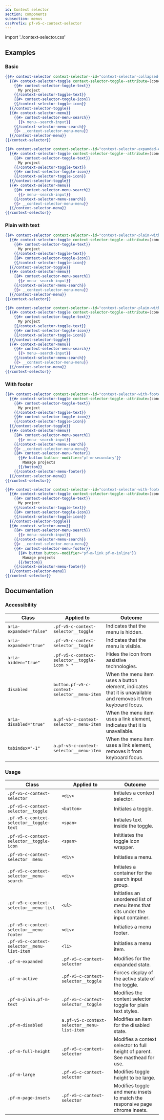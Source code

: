 ```yaml
---
id: Context selector
section: components
subsection: menus
cssPrefix: pf-v5-c-context-selector
---
```

import './context-selector.css'

## Examples
### Basic
```hbs
{{#> context-selector context-selector--id="context-selector-collapsed-example" context-selector--label-text="Selected project"}}
  {{#> context-selector-toggle context-selector-toggle--attribute=(concat 'id="' context-selector--id '-toggle"' 'aria-labelledby="' context-selector--id '-label ' context-selector--id '-toggle"')}}
    {{#> context-selector-toggle-text}}
      My project
    {{/context-selector-toggle-text}}
    {{#> context-selector-toggle-icon}}
    {{/context-selector-toggle-icon}}
  {{/context-selector-toggle}}
  {{#> context-selector-menu}}
    {{#> context-selector-menu-search}}
      {{> menu--search-input}}
    {{/context-selector-menu-search}}
    {{> __context-selector-menu-menu}}
  {{/context-selector-menu}}
{{/context-selector}}

{{#> context-selector context-selector--id="context-selector-expanded-example" context-selector--label-text="Selected Project" context-selector--IsExpanded="true"}}
  {{#> context-selector-toggle context-selector-toggle--attribute=(concat 'id="' context-selector--id '-toggle"' 'aria-labelledby="' context-selector--id '-label ' context-selector--id '-toggle"')}}
    {{#> context-selector-toggle-text}}
      My project
    {{/context-selector-toggle-text}}
    {{#> context-selector-toggle-icon}}
    {{/context-selector-toggle-icon}}
  {{/context-selector-toggle}}
  {{#> context-selector-menu}}
    {{#> context-selector-menu-search}}
      {{> menu--search-input}}
    {{/context-selector-menu-search}}
    {{> __context-selector-menu-menu}}
  {{/context-selector-menu}}
{{/context-selector}}
```

### Plain with text
```hbs
{{#> context-selector context-selector--id="context-selector-plain-with-text-collapsed-example" context-selector--label-text="Selected project" context-selector-toggle--IsPlain="true" context-selector-toggle--IsText="true"}}
  {{#> context-selector-toggle context-selector-toggle--attribute=(concat 'id="' context-selector--id '-toggle"' 'aria-labelledby="' context-selector--id '-label ' context-selector--id '-toggle"')}}
    {{#> context-selector-toggle-text}}
      My project
    {{/context-selector-toggle-text}}
    {{#> context-selector-toggle-icon}}
    {{/context-selector-toggle-icon}}
  {{/context-selector-toggle}}
  {{#> context-selector-menu}}
    {{#> context-selector-menu-search}}
      {{> menu--search-input}}
    {{/context-selector-menu-search}}
    {{> __context-selector-menu-menu}}
  {{/context-selector-menu}}
{{/context-selector}}

{{#> context-selector context-selector--id="context-selector-plain-with-text-expanded-example" context-selector--label-text="Selected Project" context-selector--IsExpanded="true" context-selector-toggle--IsPlain="true" context-selector-toggle--IsText="true"}}
  {{#> context-selector-toggle context-selector-toggle--attribute=(concat 'id="' context-selector--id '-toggle"' 'aria-labelledby="' context-selector--id '-label ' context-selector--id '-toggle"')}}
    {{#> context-selector-toggle-text}}
      My project
    {{/context-selector-toggle-text}}
    {{#> context-selector-toggle-icon}}
    {{/context-selector-toggle-icon}}
  {{/context-selector-toggle}}
  {{#> context-selector-menu}}
    {{#> context-selector-menu-search}}
      {{> menu--search-input}}
    {{/context-selector-menu-search}}
    {{> __context-selector-menu-menu}}
  {{/context-selector-menu}}
{{/context-selector}}
```

### With footer
```hbs
{{#> context-selector context-selector--id="context-selector-with-footer-example" context-selector--label-text="Selected Project" context-selector--IsExpanded="true"}}
  {{#> context-selector-toggle context-selector-toggle--attribute=(concat 'id="' context-selector--id '-toggle"' 'aria-labelledby="' context-selector--id '-label ' context-selector--id '-toggle"')}}
    {{#> context-selector-toggle-text}}
      My project
    {{/context-selector-toggle-text}}
    {{#> context-selector-toggle-icon}}
    {{/context-selector-toggle-icon}}
  {{/context-selector-toggle}}
  {{#> context-selector-menu}}
    {{#> context-selector-menu-search}}
      {{> menu--search-input}}
    {{/context-selector-menu-search}}
    {{> __context-selector-menu-menu}}
    {{#> context-selector-menu-footer}}
      {{#> button button--modifier="pf-m-secondary"}}
        Manage projects
      {{/button}}
    {{/context-selector-menu-footer}}
  {{/context-selector-menu}}
{{/context-selector}}

{{#> context-selector context-selector--id="context-selector-with-footer-example-two" context-selector--label-text="Selected Project" context-selector--IsExpanded="true"}}
  {{#> context-selector-toggle context-selector-toggle--attribute=(concat 'id="' context-selector--id '-toggle"' 'aria-labelledby="' context-selector--id '-label ' context-selector--id '-toggle"')}}
    {{#> context-selector-toggle-text}}
      My project
    {{/context-selector-toggle-text}}
    {{#> context-selector-toggle-icon}}
    {{/context-selector-toggle-icon}}
  {{/context-selector-toggle}}
  {{#> context-selector-menu}}
    {{#> context-selector-menu-search}}
      {{> menu--search-input}}
    {{/context-selector-menu-search}}
    {{> __context-selector-menu-menu}}
    {{#> context-selector-menu-footer}}
      {{#> button button--modifier="pf-m-link pf-m-inline"}}
        Manage projects
      {{/button}}
    {{/context-selector-menu-footer}}
  {{/context-selector-menu}}
{{/context-selector}}
```

## Documentation
### Accessibility
| Class | Applied to | Outcome |
| -- | -- | -- |
| `aria-expanded="false"` | `.pf-v5-c-context-selector__toggle` |  Indicates that the menu is hidden. |
| `aria-expanded="true"` | `.pf-v5-c-context-selector__toggle` |  Indicates that the menu is visible. |
| `aria-hidden="true"` | `.pf-v5-c-context-selector__toggle-icon > *` | Hides the icon from assistive technologies. |
| `disabled` | `button.pf-v5-c-context-selector__menu-item` | When the menu item uses a button element, indicates that it is unavailable and removes it from keyboard focus. |
| `aria-disabled="true"` | `a.pf-v5-c-context-selector__menu-item` | When the menu item uses a link element, indicates that it is unavailable. |
| `tabindex="-1"` | `a.pf-v5-c-context-selector__menu-item` | When the menu item uses a link element, removes it from keyboard focus. |

### Usage
| Class | Applied to | Outcome |
| -- | -- | -- |
| `.pf-v5-c-context-selector` | `<div>` | Initiates a context selector.|
| `.pf-v5-c-context-selector__toggle` | `<button>` | Initiates a toggle. |
| `.pf-v5-c-context-selector__toggle-text` | `<span>` | Initiates text inside the toggle. |
| `.pf-v5-c-context-selector__toggle-icon` | `<span>` | Inititiates the toggle icon wrapper. |
| `.pf-v5-c-context-selector__menu` | `<div>` | Initiaties a menu. |
| `.pf-v5-c-context-selector__menu-search` | `<div>` | Initiates a container for the search input group. |
| `.pf-v5-c-context-selector__menu-list` | `<ul>` | Initiaties an unordered list of menu items that sits under the input container. |
| `.pf-v5-c-context-selector__menu-footer` | `<div>` | Initiaties a menu footer. |
| `.pf-v5-c-context-selector__menu-list-item` | `<li>` | Initiaties a menu item. |
| `.pf-m-expanded` | `.pf-v5-c-context-selector` | Modifies for the expanded state. |
| `.pf-m-active` | `.pf-v5-c-context-selector__toggle` | Forces display of the active state of the toggle. |
| `.pf-m-plain.pf-m-text` | `.pf-v5-c-context-selector__toggle` | Modifies the context selector toggle for plain text styles. |
| `.pf-m-disabled` | `a.pf-v5-c-context-selector__menu-list-item` | Modifies an item for the disabled state.|
| `.pf-m-full-height` | `.pf-v5-c-context-selector` | Modifies a context selector to full height of parent. See masthead for use. |
| `.pf-m-large` | `.pf-v5-c-context-selector` | Modifies toggle height to be large. |
| `.pf-m-page-insets` | `.pf-v5-c-context-selector` | Modifies toggle and menu insets to match the responsive page chrome insets. |
